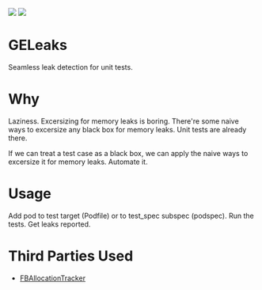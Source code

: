[![](https://travis-ci.org/grigorye/GELeaks.svg?branch=master)](https://travis-ci.org/grigorye/GELeaks)
[![](https://codecov.io/gh/grigorye/GELeaks/branch/master/graph/badge.svg)](https://codecov.io/gh/grigorye/GELeaks)

# GELeaks

Seamless leak detection for unit tests.

# Why

Laziness. Excersizing for memory leaks is boring. There're some naive ways to excersize any black box for memory leaks. Unit tests are already there.

If we can treat a test case as a black box, we can apply the naive ways to excersize it for memory leaks. Automate it.

# Usage

Add pod to test target (Podfile) or to test_spec subspec (podspec). Run the tests. Get leaks reported.

# Third Parties Used

- [FBAllocationTracker](https://github.com/facebook/FBAllocationTracker)
